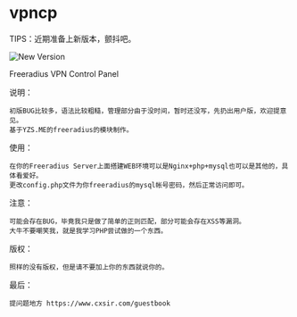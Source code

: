 vpncp
=====

TIPS：近期准备上新版本，颤抖吧。


<img src="http://i2.tietuku.com/ccbb5884d8d8a9fa.png" alt="New Version" />

Freeradius VPN Control Panel 

说明：<br />

	初版BUG比较多，语法比较粗糙，管理部分由于没时间，暂时还没写，先扔出用户版，欢迎提意见。
	基于YZS.ME的freeradius的模块制作。
	
使用：<br />

	在你的Freeradius Server上面搭建WEB环境可以是Nginx+php+mysql也可以是其他的，具体看爱好。
	更改config.php文件为你freeradius的mysql帐号密码，然后正常访问即可。
	
注意：<br />

	可能会存在BUG，毕竟我只是做了简单的正则匹配，部分可能会存在XSS等漏洞。
	大牛不要嘲笑我，就是我学习PHP尝试做的一个东西。
	
版权：<br />

	照样的没有版权，但是请不要加上你的东西就说你的。
	
最后：<br />

	提问题地方 https://www.cxsir.com/guestbook
  
